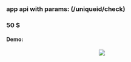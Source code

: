 ### app api with params: (/uniqueid/check)
### 50 $

#### Demo:
<p align="center"> 
<img src="https://github.com/xtekky/TikTok-Checker-Api/raw/main/demo/checker.gif"></img>
</p>
